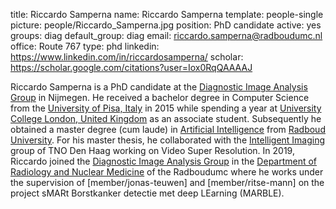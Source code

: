 title: Riccardo Samperna
name: Riccardo Samperna
template: people-single
picture: people/Riccardo_Samperna.jpg
position: PhD candidate
active: yes
groups: diag
default_group: diag
email: riccardo.samperna@radboudumc.nl
office: Route 767
type: phd
linkedin: https://www.linkedin.com/in/riccardosamperna/
scholar: https://scholar.google.com/citations?user=Iox0RqQAAAAJ

Riccardo Samperna is a PhD candidate at the [Diagnostic Image Analysis Group](http://www.diagnijmegen.nl/) in Nijmegen. He received a bachelor degree in Computer Science from the [University of Pisa, Italy](https://www.unipi.it/index.php/english) in 2015 while spending a year at [University College London, United Kingdom](https://www.ucl.ac.uk/) as an associate student. Subsequently he obtained a master degree (cum laude) in [Artificial Intelligence](https://www.ru.nl/ai/) from [Radboud University](https://www.ru.nl/). For his master thesis, he collaborated with the [Intelligent Imaging](https://www.tno.nl/en/focus-areas/defence-safety-security/expertise-groups/intelligent-imaging/) group of TNO Den Haag working on Video Super Resolution. In 2019, Riccardo joined the [Diagnostic Image Analysis Group](http://www.diagnijmegen.nl/) in the [Department of Radiology and Nuclear Medicine](https://www.radboudumc.nl/en/research/departments/radiology-and-nuclear-medicine) of the Radboudumc where he works under the supervision of [member/jonas-teuwen] and [member/ritse-mann] on the project sMARt Borstkanker detectie met deep LEarning (MARBLE).
